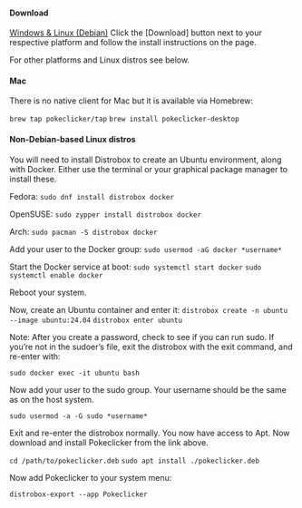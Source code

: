 #### Download

[Windows & Linux (Debian)](https://github.com/RedSparr0w/Pokeclicker-desktop/releases/latest)
Click the [Download] button next to your respective platform and follow the install instructions on the page.

For other platforms and Linux distros see below.

#### Mac

There is no native client for Mac but it is available via Homebrew:

`brew tap pokeclicker/tap`
`brew install pokeclicker-desktop`

#### Non-Debian-based Linux distros

You will need to install Distrobox to create an Ubuntu environment, along with Docker.  Either use the terminal or your graphical package manager to install these.

Fedora:
`sudo dnf install distrobox docker`

OpenSUSE:
`sudo zypper install distrobox docker`

Arch:
`sudo pacman -S distrobox docker`


Add your user to the Docker group:
`sudo usermod -aG docker *username*`

Start the Docker service at boot:
`sudo systemctl start docker`
`sudo systemctl enable docker`

Reboot your system.

Now, create an Ubuntu container and enter it:
`distrobox create -n ubuntu --image ubuntu:24.04`
`distrobox enter ubuntu`

Note: After you create a password, check to see if you can run sudo.  If you’re not in the sudoer’s file, exit the distrobox with the exit command, and re-enter with:

`sudo docker exec -it ubuntu bash`

Now add your user to the sudo group.  Your username should be the same as on the host system.

`sudo usermod -a -G sudo *username*`

Exit and re-enter the distrobox normally.  You now have access to Apt.  Now download and install Pokeclicker from the link above.

`cd /path/to/pokeclicker.deb`
`sudo apt install ./pokeclicker.deb`

Now add Pokeclicker to your system menu:

`distrobox-export --app Pokeclicker`